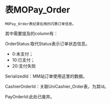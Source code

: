 # 表MOPay_Order

    MOPay_Order表纪录在用的闪惠订单信息。

其中需要提及的column有：

OrderStatus:取代Status表示订单状态信息。
* 0:未支付；
* 10:已支付；
* 20:支付失败


SerializedId：MM站订单使用这里的数据。

CashierOrderId：关联UniCashier_Order表，为其Id。

PayOrderId:此处已废弃。
